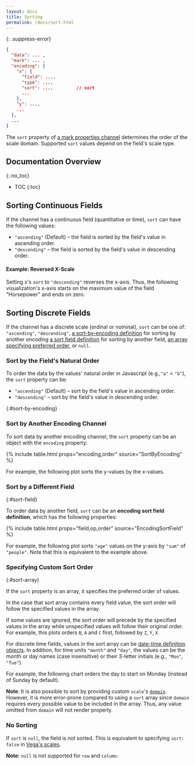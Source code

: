 ```yaml
---
layout: docs
title: Sorting
permalink: /docs/sort.html
---
```


{: .suppress-error}

```json
{
  "data": ... ,
  "mark": ... ,
  "encoding": {
    "x": {
      "field": ...,
      "type": ...,
      "sort": ...,         // sort
      ...
    },
    "y": ...,
    ...
  },
  ...
}
```

The `sort` property of [a mark properties channel](encoding.html#mark-props) determines the order of the scale domain. Supported `sort` values depend on the field's scale type.

## Documentation Overview

{:.no_toc}

<!-- prettier-ignore -->
- TOC
{:toc}

## Sorting Continuous Fields

If the channel has a continuous field (quantitative or time), `sort` can have the following values:

- `"ascending"` (Default) – the field is sorted by the field's value in ascending order.
- `"descending"` – the field is sorted by the field's value in descending order.

#### Example: Reversed X-Scale

Setting x's `sort` to `"descending"` reverses the x-axis. Thus, the following visualization's x-axis starts on the maximum value of the field "Horsepower" and ends on zero.

<div class="vl-example" data-name="tick_sort"></div>

## Sorting Discrete Fields

If the channel has a discrete scale (ordinal or nominal), `sort` can be one of: `"ascending"`, `"descending"`, [a sort-by-encoding definition](#sort-by-encoding) for sorting by another encoding [a sort field definition](#sort-field) for sorting by another field, [an array specifying preferred order](#sort), or `null`.

### Sort by the Field's Natural Order

To order the data by the values' natural order in Javascript (e.g.,`"a"` < `"b"`), the `sort` property can be:

- `"ascending"` (Default) – sort by the field's value in ascending order.
- `"descending"` – sort by the field's value in descending order.

{:#sort-by-encoding}

### Sort by Another Encoding Channel

To sort data by another encoding channel, the `sort` property can be an object with the `encoding` property:

{% include table.html props="encoding,order" source="SortByEncoding" %}

For example, the following plot sorts the y-values by the x-values.

<div class="vl-example" data-name="bar_aggregate_sort_by_encoding"></div>

### Sort by a Different Field

{:#sort-field}

To order data by another field, `sort` can be an **encoding sort field definition**, which has the following properties:

{% include table.html props="field,op,order" source="EncodingSortField" %}

For example, the following plot sorts `"age"` values on the y-axis by `"sum"` of `"people"`. Note that this is equivalent to the example above.

<div class="vl-example" data-name="bar_aggregate_sort_mean"></div>

### Specifying Custom Sort Order

{:#sort-array}

If the `sort` property is an array, it specifies the preferred order of values.

In the case that sort array contains every field value, the sort order will follow the specified values in the array.

<div class="vl-example" data-name="bar_custom_sort_full"></div>

If some values are ignored, the sort order will precede by the specified values in the array while unspecified values will follow their original order. For example, this plots orders `B`, `A` and `C` first, followed by `Z`, `Y`, `X`.

<div class="vl-example" data-name="bar_custom_sort_partial"></div>

For discrete time fields, values in the sort array can be [date-time definition objects](types#datetime). In addition, for time units `"month"` and `"day"`, the values can be the month or day names (case insensitive) or their 3-letter initials (e.g., `"Mon"`, `"Tue"`).

For example, the following chart orders the day to start on Monday (instead of Sunday by default).

<div class="vl-example" data-name="circle_github_punchcard"></div>

**Note**: It is also possible to sort by providing custom `scale`'s [`domain`](scale.html#domain). However, it is more error-prone compared to using a `sort` array since `domain` requires every possible value to be included in the array. Thus, any value omitted from `domain` will not render properly.

### No Sorting

If `sort` is `null`, the field is not sorted. This is equivalent to specifying `sort: false` in [Vega's scales](https://vega.github.io/vega/docs/scales/#sort).

**Note:** `null` is not supported for `row` and `column`.

<!-- TODO

## Sorting Layer and Stack Order
## Sorting Line's Path
-->
